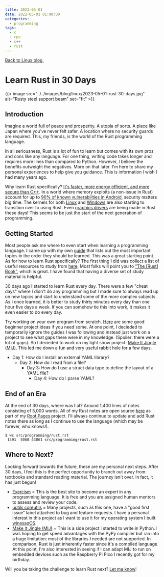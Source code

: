 ```yaml
---
title: 2023-05-01
date: 2022-05-01 01:00:00
categories:
  - programming
tags:
  - c
  - cpp
  - c++
  - rust
---
```


[Back to Linux blog.](../#linux)

# Learn Rust in 30 Days

{{< image src="../../images/blog/linux/2023-05-01-rust-30-days.jpg" alt="Rusty steel support beam" set="fit" >}}

## Introduction

Imagine a world full of peace and prosperity. A utopia of sorts. A place like Japan where you've never felt safer. A location where no security guards are required. This, my friends, is the world of the Rust programming language.

In all seriousness, Rust is a lot of fun to learn but comes with its own pros and cons like any language. For one thing, writing code takes longer and requires more lines than compared to Python. However, I believe the benefits outweight the negatives. More on that later. I'm here to share my personal experiences to help give you guidance. This is information I wish I had many years ago.

Why learn Rust specifically? [It's faster, more energy efficient, and more secure than C++](https://rootpages.lukeshort.cloud/latest/programming/rust.html#introduction). In a world where memory exploits (a non-issue in Rust) account for up to [90% of known vulnerabilities in Android](https://security.googleblog.com/2019/05/queue-hardening-enhancements.html), security matters big time. The kernels for both [Linux](https://thenewstack.io/rust-in-the-linux-kernel/) and [Windows](https://www.neowin.net/news/senior-microsoft-exec-says-windows-11-kernel-will-soon-be-booting-with-rust-inside/) are also starting to transition over to using Rust. Even [graphics drivers](https://www.phoronix.com/news/Rust-DRM-AGX-RFC-Preview) are being made in Rust these days! This seems to be just the start of the next generation of programming.

## Getting Started

Most people ask me where to even start when learning a programming language. I came up with my own [guide](https://rootpages.lukeshort.cloud/programming/devops.html#learning-a-new-programming-language) that lists out the most important topics in the order they should be learned. This was a great starting point. As for how to learn Rust specifically? The first thing I did was collect a list of useful resources to study from [here](https://rootpages.lukeshort.cloud/latest/programming/rust.html#tutorials). Most folks will point you to ["The [Rust] Book"](https://doc.rust-lang.org/book/), which is great. I have found that having a diverse set of study material is helpful.

30 days ago I started to learn Rust every day. There were a few "cheat days" where I didn't do any programming but I made sure to always read up on new topics and start to understand some of the more complex subjects. As I once learned, it is better to study thirty minutes every day than one hour five days a week. If you can somehow tie this into work, it makes it even easier to do every day.

Try working on your own program from scratch. [Here](https://github.com/the-programmers-hangout/programming-resources/blob/master/ideas.md) are some good beginner project ideas if you need some. At one point, I decieded to temporarily ignore the guides I was following and instead just work on a project to see what gaps there were in my knowledge. (Spoiler: there were a lot of gaps). So I decieded to work on my light show project: [Make It Jingle (MIJ)](https://github.com/LukeShortCloud/mij). This led me down a fun and very useful rabbit hole for a few days.

- Day 1: How do I install an external YAML library?
    - Day 2: How do I read from a file?
        - Day 3: How do I use a struct data type to define the layout of a YAML file?
            - Day 4: How do I parse YAML?

## End of an Era

At the end of 30 days, where was I at? Around 1,400 lines of notes consisting of 5,000 words. All of my Rust notes are open source [here](https://rootpages.lukeshort.cloud/latest/programming/rust.html) as part of my [Root Pages](https://github.com/LukeShortCloud/rootpages) project. I'll always continue to update and add Rust notes there as long as I continue to use the language (which may be forever, who knows!).

```
$ wc src/programming/rust.rst
 1391  5060 43061 src/programming/rust.rst
```

## Where to Next?

Looking forward towards the future, these are my personal next steps. After 30 days, I feel this is the perfect opportunity to branch out away from textbooks and standard reading material. The journey isn't over. In fact, it has just begun!

- [Exercism](https://exercism.org/) = This is the best site to become an expert in any programming language. It is free and you are assigned human mentors to assess and review your code.
- [uutils coreutils](https://github.com/uutils/coreutils/issues?q=is%3Aopen+is%3Aissue+label%3A%22good+first+issue%22) = Many projects, such as this one, have a "good first issue" label attached to bug and feature requests. I have a personal interest in this project as I want to use it for my operating system I built: [winesapOS](https://github.com/LukeShortCloud/winesapOS).
- [Make It Jingle (MIJ)](https://github.com/LukeShortCloud/mij) = This is a side project I started to write in Python. I was hoping to get speed advantages with the PyPy compiler but ran into a huge limitation: most of the libraries I needed are not supported. In comparison, Rust is just inherently faster since it's a compiled language. At this point, I'm also interested in seeing if I can adapt MIJ to run on embedded devices such as the Raspberry Pi Pico I recently got for my birthday.

Will you be taking the challenge to learn Rust next? [Let me know](../../#contact)!
